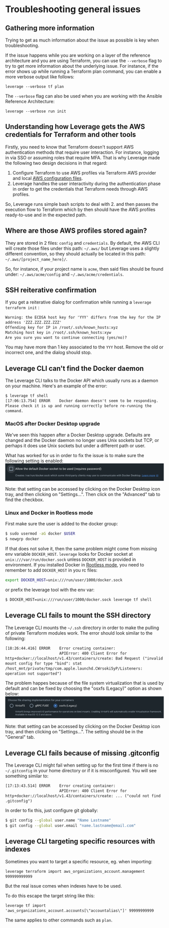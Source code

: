 # Troubleshooting general issues

## Gathering more information
Trying to get as much information about the issue as possible is key when troubleshooting.

If the issue happens while you are working on a layer of the reference architecture and you are using Terraform, you can use the `--verbose` flag to try to get more information about the underlying issue.
For instance, if the error shows up while running a Terraform plan command, you can enable a more verbose output like follows:
```
leverage --verbose tf plan
```

The `--verbose` flag can also be used when you are working with the Ansible Reference Architecture:
```
leverage --verbose run init
```

## Understanding how Leverage gets the AWS credentials for Terraform and other tools
Firstly, you need to know that Terraform doesn't support AWS authentication methods that require user interaction. For instance, logging in via SSO or assuming roles that require MFA. That is why Leverage made the following two design decisions in that regard:

1. Configure Terraform to use AWS profiles via Terraform AWS provider and local [AWS configuration files](https://docs.aws.amazon.com/cli/latest/userguide/cli-configure-files.html).
2. Leverage handles the user interactivity during the authentication phase in order to get the credentials that Terraform needs through AWS profiles.

So, Leverage runs simple bash scripts to deal with 2. and then passes the execution flow to Terraform which by then should have the AWS profiles ready-to-use and in the expected path.

## Where are those AWS profiles stored again?
They are stored in 2 files: `config` and `credentials`.
By default, the AWS CLI will create those files under this path: `~/.aws/` but Leverage uses a slightly different convention, so they should actually be located in this path: `~/.aws/[project_name_here]/`.

So, for instance, if your project name is `acme`, then said files should be found under: `~/.aws/acme/config` and `~/.aws/acme/credentials`.

## SSH reiterative confirmation

If you get a reiterative dialog for confirmation while running a `leverage terraform init` :
```
Warning: the ECDSA host key for 'YYY' differs from the key for the IP address 'ZZZ.ZZZ.ZZZ.ZZZ'
Offending key for IP in /root/.ssh/known_hosts:xyz
Matching host key in /root/.ssh/known_hosts:xyw
Are you sure you want to continue connecting (yes/no)?
```
You may have more than 1 key associated to the `YYY` host. Remove the old or incorrect one, and the dialog should stop.

## Leverage CLI can't find the Docker daemon

The Leverage CLI talks to the Docker API which usually runs as a daemon on your machine. Here's an example of the error:
```
$ leverage tf shell
[17:06:13.754] ERROR    Docker daemon doesn't seem to be responding. Please check it is up and running correctly before re-running the command.
```

### MacOS after Docker Desktop upgrade

We've seen this happen after a Docker Desktop upgrade. Defaults are changed and the Docker daemon no longer uses Unix sockets but TCP, or perhaps it does use Unix sockets but under a different path or user.

What has worked for us in order to fix the issue is to make sure the following setting is enabled:
![docket-daemon-not-responding](/assets/images/screenshots/leverage-docket-desktop-daemon-issue.png "Docker daemon not responding")

Note: that setting can be accessed by clicking on the Docker Desktop icon tray, and then clicking on "Settings...". Then click on the "Advanced" tab to find the checkbox.

### Linux and Docker in Rootless mode

First make sure the user is added to the docker group: 

```bash
$ sudo usermod -aG docker $USER
$ newgrp docker
```

If that does not solve it, then the same problem might come from missing env variable `DOCKER_HOST`. `leverage` looks for Docker socket at `unix:///var/run/docker.sock` unless `DOCKER_HOST` is provided in environment. If you installed Docker in [Rootless mode](https://docs.docker.com/engine/security/rootless/), you need to remember to add `DOCKER_HOST` in you rc files:
```bash
export DOCKER_HOST=unix:///run/user/1000/docker.sock
```
or prefix the leverage tool with the env var:
```bash
$ DOCKER_HOST=unix:///run/user/1000/docker.sock leverage tf shell
```

## Leverage CLI fails to mount the SSH directory

The Leverage CLI mounts the `~/.ssh` directory in order to make the pulling of private Terraform modules work. The error should look similar to the following:
```
[18:26:44.416] ERROR    Error creating container:
                        APIError: 400 Client Error for http+docker://localhost/v1.43/containers/create: Bad Request ("invalid mount config for type "bind": stat /host_mnt/private/tmp/com.apple.launchd.CWrsoki5yP/Listeners: operation not supported")
```

The problem happes because of the file system virtualization that is used by default and can be fixed by choosing the "osxfs (Legacy)" option as shown below:
![docket-daemon-not-responding](/assets/images/screenshots/leverage-docket-desktop-file-system.png "Docker daemon not responding")

Note: that setting can be accessed by clicking on the Docker Desktop icon tray, and then clicking on "Settings...". The setting should be in the "General" tab.

## Leverage CLI fails because of missing .gitconfig

The Leverage CLI might fail when setting up for the first time if there is no `~/.gitconfig` in your home directory or if it is misconfigured. You will see something similar to: 

```
[17:13:43.514] ERROR    Error creating container:
                        APIError: 400 Client Error for http+docker://localhost/v1.43/containers/create: ... ("could not find .gitconfig")
```

In order to fix this, just configure git globally: 

```bash
$ git config --global user.name "Name Lastname"
$ git config --global user.email "name.lastname@email.com"
```
## Leverage CLI targeting specific resources with indexes

Sometimes you want to target a specific resource, eg. when importing:

```shell
leverage terraform import aws_organizations_account.management 999999999999
```

But the real issue comes when indexes have to be used.

To do this escape the target string like this:

```shell
leverage tf import 'aws_organizations_account.accounts[\"accountalias\"]' 99999999999
```

The same applies to other commands such as `plan`.
